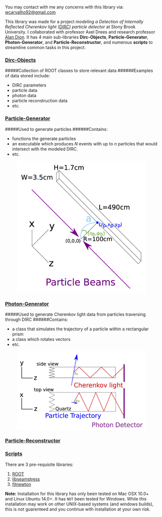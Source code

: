 You may contact with me any concerns with this library via: wcarvalho92@gmail.com

This library was made for a project *modeling a Detection of Internally Reflected Cherenkov light ([DIRC](http://en.wikipedia.org/wiki/Detection_of_internally_reflected_Cherenkov_light)) particle detector* at Stony Brook University. I collaborated with professor Axel Drees and research professor [Alan Dion](https://github.com/alandion).
It has 4 main sub-libraries **Dirc-Objects**, **Particle-Generator**, **Photon-Generator**, and **Particle-Reconstructor**, and numerous **scripts** to streamline common tasks in this project.

### [Dirc-Objects]
#####Collection of ROOT classes to store relevant data
######Examples of data stored include:
- DIRC parameters
- particle data
- photon data
- particle reconstruction data
- etc.

### [Particle-Generator]
#####Used to generate particles
######Contains:
- functions the generate particles
- an executable which produces *N* events with up to *n* particles that would intersect with the modeled DIRC.
- etc.
<figure>
	<img src="https://github.com/wcarvalho/dirc-detector/blob/master/img/beams.jpg?raw=true" alt="beams" style="width: 500px;"/>
  <figcaption> </figcaption>
</figure>


### [Photon-Generator]
#####Used to generate Cherenkov light data from particles traversing through DIRC
######Contains:
- a class that simulates the trajectory of a particle within a rectangular prism 
- a class which rotates vectors
- etc.
<figure>
	<img src="https://github.com/wcarvalho/dirc-detector/blob/master/img/dirc.jpg?raw=true" alt="dirc" style="width: 500px;"/>
  <figcaption> </figcaption>
</figure>

### [Particle-Reconstructor]

### [Scripts]
There are 3 pre-requisite libraries: 

1. [ROOT](https://root.cern.ch/drupal/)
2. [libseamstress](https://code.google.com/p/libseamstress/)
3. [fitnewton](https://code.google.com/p/fitnewton/)


**Note:** Installation for this library has only been tested on Mac OSX 10.0+ and Linux Ubuntu 14.0+. It has `NOT` been tested for Windows. While this installation may work on other UNIX-based systems (and windows builds), this is not guarenteed and you continue with installation at your own risk.

[Dirc-Objects]:https://github.com/wcarvalho/dirc-detector/tree/master/dircobjects
[Particle-Generator]:https://github.com/wcarvalho/dirc-detector#particle-generator
[Photon-Generator]:https://github.com/wcarvalho/dirc-detector/tree/master/generator
[Particle-Reconstructor]:https://github.com/wcarvalho/dirc-detector/tree/master/simulator
[scripts]:https://github.com/wcarvalho/dirc-detector/tree/master/scripts
